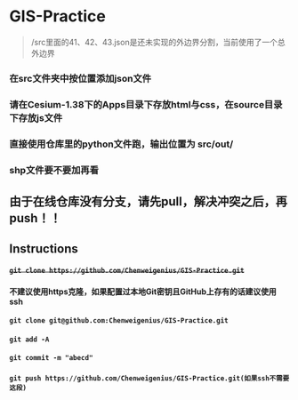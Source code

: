 # GIS-Practice

> /src里面的41、42、43.json是还未实现的外边界分割，当前使用了一个总外边界

### 在src文件夹中按位置添加json文件
### 请在Cesium-1.38下的Apps目录下存放html与css，在source目录下存放js文件
### 直接使用仓库里的python文件跑，输出位置为 src/out/
### shp文件要不要加再看
## 由于在线仓库没有分支，**请先pull，解决冲突之后，再push**！！

## Instructions

#### ~~`git clone https://github.com/Chenweigenius/GIS-Practice.git`~~
#### 不建议使用https克隆，如果配置过本地Git密钥且GitHub上存有的话建议使用ssh
#### `git clone git@github.com:Chenweigenius/GIS-Practice.git`

#### `git add -A`
#### `git commit -m "abecd"`
#### `git push https://github.com/Chenweigenius/GIS-Practice.git(如果ssh不需要这段)`
